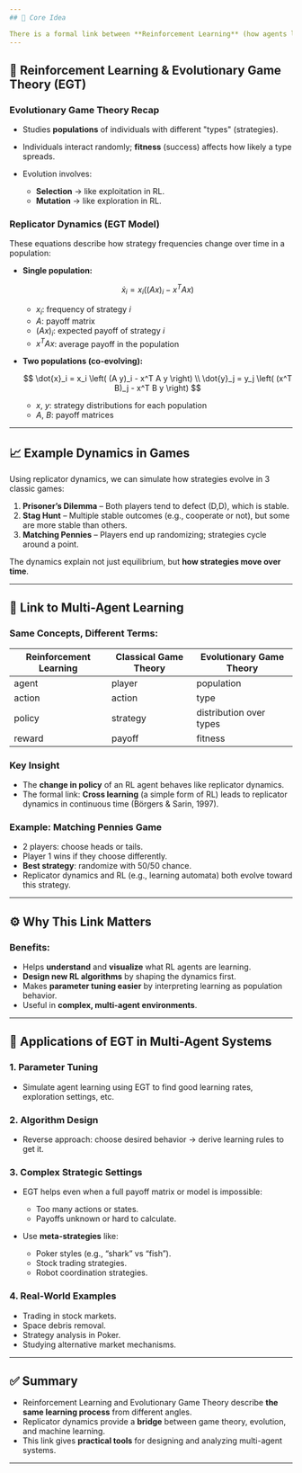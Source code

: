```yaml
---
## 🧠 Core Idea

There is a formal link between **Reinforcement Learning** (how agents learn through rewards) and **Evolutionary Game Theory** (how populations evolve based on success in interactions). This connection helps us understand, design, and analyze multi-agent systems more effectively.
---
```


## 🔗 Reinforcement Learning & Evolutionary Game Theory (EGT)

### Evolutionary Game Theory Recap

- Studies **populations** of individuals with different "types" (strategies).
- Individuals interact randomly; **fitness** (success) affects how likely a type spreads.
- Evolution involves:

  - **Selection** → like exploitation in RL.
  - **Mutation** → like exploration in RL.

### Replicator Dynamics (EGT Model)

These equations describe how strategy frequencies change over time in a population:

- **Single population:**

  $$
  \dot{x}_i = x_i \left( (A x)_i - x^T A x \right)
  $$

  - $x_i$: frequency of strategy $i$
  - $A$: payoff matrix
  - $(A x)_i$: expected payoff of strategy $i$
  - $x^T A x$: average payoff in the population

- **Two populations (co-evolving):**

  $$
  \dot{x}_i = x_i \left( (A y)_i - x^T A y \right) \\
  \dot{y}_j = y_j \left( (x^T B)_j - x^T B y \right)
  $$

  - $x$, $y$: strategy distributions for each population
  - $A$, $B$: payoff matrices

---

## 📈 Example Dynamics in Games

Using replicator dynamics, we can simulate how strategies evolve in 3 classic games:

1. **Prisoner’s Dilemma** – Both players tend to defect (D,D), which is stable.
2. **Stag Hunt** – Multiple stable outcomes (e.g., cooperate or not), but some are more stable than others.
3. **Matching Pennies** – Players end up randomizing; strategies cycle around a point.

The dynamics explain not just equilibrium, but **how strategies move over time**.

---

## 🤝 Link to Multi-Agent Learning

### Same Concepts, Different Terms:

| Reinforcement Learning | Classical Game Theory | Evolutionary Game Theory |
| ---------------------- | --------------------- | ------------------------ |
| agent                  | player                | population               |
| action                 | action                | type                     |
| policy                 | strategy              | distribution over types  |
| reward                 | payoff                | fitness                  |

### Key Insight

- The **change in policy** of an RL agent behaves like replicator dynamics.
- The formal link: **Cross learning** (a simple form of RL) leads to replicator dynamics in continuous time (Börgers & Sarin, 1997).

### Example: Matching Pennies Game

- 2 players: choose heads or tails.
- Player 1 wins if they choose differently.
- **Best strategy**: randomize with 50/50 chance.
- Replicator dynamics and RL (e.g., learning automata) both evolve toward this strategy.

---

## ⚙️ Why This Link Matters

### Benefits:

- Helps **understand** and **visualize** what RL agents are learning.
- **Design new RL algorithms** by shaping the dynamics first.
- Makes **parameter tuning easier** by interpreting learning as population behavior.
- Useful in **complex, multi-agent environments**.

---

## 🧩 Applications of EGT in Multi-Agent Systems

### 1. Parameter Tuning

- Simulate agent learning using EGT to find good learning rates, exploration settings, etc.

### 2. Algorithm Design

- Reverse approach: choose desired behavior → derive learning rules to get it.

### 3. Complex Strategic Settings

- EGT helps even when a full payoff matrix or model is impossible:

  - Too many actions or states.
  - Payoffs unknown or hard to calculate.

- Use **meta-strategies** like:

  - Poker styles (e.g., “shark” vs “fish”).
  - Stock trading strategies.
  - Robot coordination strategies.

### 4. Real-World Examples

- Trading in stock markets.
- Space debris removal.
- Strategy analysis in Poker.
- Studying alternative market mechanisms.

---

## ✅ Summary

- Reinforcement Learning and Evolutionary Game Theory describe **the same learning process** from different angles.
- Replicator dynamics provide a **bridge** between game theory, evolution, and machine learning.
- This link gives **practical tools** for designing and analyzing multi-agent systems.

---
